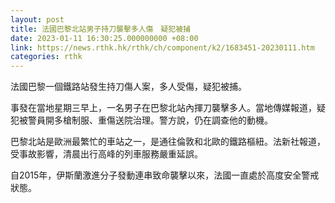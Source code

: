 ```yaml
---
layout: post
title: 法國巴黎北站男子持刀襲擊多人傷　疑犯被捕
date: 2023-01-11 16:30:25.000000000 +08:00
link: https://news.rthk.hk/rthk/ch/component/k2/1683451-20230111.htm
categories: rthk
---
```


法國巴黎一個鐵路站發生持刀傷人案，多人受傷，疑犯被捕。

事發在當地星期三早上，一名男子在巴黎北站內揮刀襲擊多人。當地傳媒報道，疑犯被警員開多槍制服、重傷送院治理。警方說，仍在調查他的動機。

巴黎北站是歐洲最繁忙的車站之一，是通往倫敦和北歐的鐵路樞紐。法新社報道，受事故影響，清晨出行高峰的列車服務嚴重延誤。

自2015年，伊斯蘭激進分子發動連串致命襲擊以來，法國一直處於高度安全警戒狀態。
